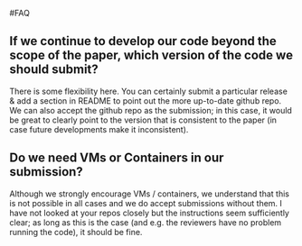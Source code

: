 #FAQ

## If we continue to develop our code beyond the scope of the paper, which version of the code we should submit? 

There is some flexibility here. You can certainly submit a particular release & add a section in README to point out the more up-to-date github repo. We can also accept the github repo as the submission; in this case, it would be great to clearly point to the version that is consistent to the paper (in case future developments make it inconsistent).

## Do we need VMs or Containers in our submission?

Although we strongly encourage VMs / containers, we understand that this is not possible in all cases and we do accept submissions without them. I have not looked at your repos closely but the instructions seem sufficiently clear; as long as this is the case (and e.g. the reviewers have no problem running the code), it should be fine.
